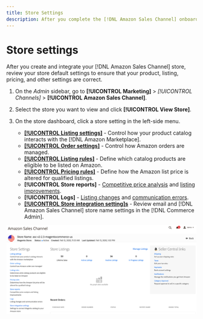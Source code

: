 ```yaml
---
title: Store Settings
description: After you complete the [!DNL Amazon Sales Channel] onboarding process, review and update the [!DNL Commerce] store settings.
---
```


# Store settings

After you create and integrate your [!DNL Amazon Sales Channel] store, review your store default settings to ensure that your product, listing, pricing, and other settings are correct.

1. On the _Admin_ sidebar, go to **[!UICONTROL Marketing]** > _[!UICONTROL Channels]_ > **[!UICONTROL Amazon Sales Channel]**.

1. Select the store you want to view and click **[!UICONTROL View Store]**.

1. On the store dashboard, click a store setting in the left-side menu.

   - [**[!UICONTROL Listing settings]**](./listing-settings.md) - Control how your product catalog interacts with the [!DNL Amazon Marketplace].
   - [**[!UICONTROL Order settings]**](./order-settings.md) - Control how Amazon orders are managed.
   - [**[!UICONTROL Listing rules]**](./listing-rules.md) - Define which catalog products are eligible to be listed on Amazon.
   - [**[!UICONTROL Pricing rules]**](./pricing-products.md) - Define how the Amazon list price is altered for qualified listings.
   - **[!UICONTROL Store reports]** - [Competitive price analysis](./competitive-price-analysis.md) and [listing improvements](./listing-improvements.md).
   - **[!UICONTROL Logs]** - [Listing changes](./listing-changes-log.md) and [communication errors](./communication-errors-log.md).
   - [**[!UICONTROL Store integration setting]s**](./store-integration-settings.md) - Review email and [!DNL Amazon Sales Channel] store name settings in the [!DNL Commerce Admin].

![Store dashboard](assets/ob-store-review.png)
